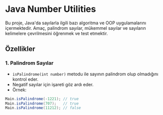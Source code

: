 # Java Number Utilities

Bu proje, Java'da sayılarla ilgili bazı algoritma ve OOP uygulamalarını içermektedir. 
Amaç, palindrom sayılar, mükemmel sayılar ve sayıların kelimelere çevrilmesini öğrenmek ve test etmektir.

## Özellikler

### 1. Palindrom Sayılar
- `isPalindrome(int number)` metodu ile sayının palindrom olup olmadığını kontrol eder.
- Negatif sayılar için işareti göz ardı eder.
- Örnek:
```java
Main.isPalindrome(-1221); // true
Main.isPalindrome(707);   // true
Main.isPalindrome(11212); // false
